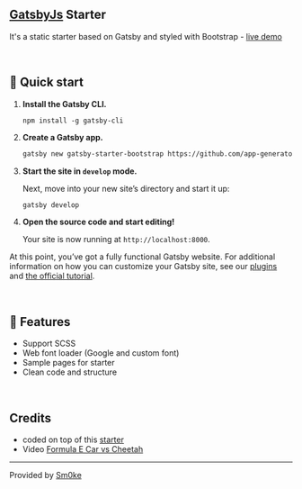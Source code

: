 

## [GatsbyJs](https://www.gatsbyjs.org/) Starter

It's a static starter based on Gatsby and styled with Bootstrap - [live demo](https://gatsby-starter-bootstrap.appseed.us/)

<br />

## 🚀 Quick start

1. **Install the Gatsby CLI.**

   ```shell
   npm install -g gatsby-cli
   ```

2. **Create a Gatsby app.**

   ```sh
   gatsby new gatsby-starter-bootstrap https://github.com/app-generator/gatsby-starter-bootstrap
   ```

3. **Start the site in `develop` mode.**

   Next, move into your new site’s directory and start it up:

   ```sh
   gatsby develop
   ```

4. **Open the source code and start editing!**

   Your site is now running at `http://localhost:8000`. 

At this point, you’ve got a fully functional Gatsby website. For additional information on how you can customize your Gatsby site, see our [plugins](https://gatsbyjs.org/plugins/) and [the official tutorial](https://gatsbyjs.org/tutorial/).

<br />

## 🧐 Features
* Support SCSS
* Web font loader (Google and custom font)
* Sample pages for starter
* Clean code and structure

<br />

## Credits
* coded on top of this [starter](https://github.com/histaff/website-static/)
* Video [Formula E Car vs Cheetah](https://www.youtube.com/watch?v=8-9oFxYFODE)  

---
Provided by [Sm0ke](https://twitter.com/Sm0keDev)

